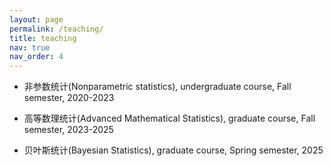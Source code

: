 ```yaml
---
layout: page
permalink: /teaching/
title: teaching
nav: true
nav_order: 4
---
```


- 非参数统计(Nonparametric statistics), undergraduate course, Fall semester, 2020-2023

- 高等数理统计(Advanced Mathematical Statistics), graduate course, Fall semester, 2023-2025

- 贝叶斯统计(Bayesian Statistics), graduate course, Spring semester, 2025
